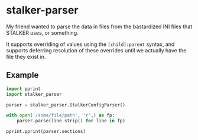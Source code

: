 stalker-parser
==============

My friend wanted to parse the data in files from the bastardized INI files that STALKER uses, or something.

It supports overriding of values using the `[child]:parent` syntax, and supports deferring resolution of these overrides until we actually have the file they exist in.

## Example
```python
import pprint
import stalker_parser

parser = stalker_parser.StalkerConfigParser()

with open('/some/file/path', 'r',) as fp:
    parser.parse(line.strip() for line in fp)

pprint.pprint(parser.sections)
```